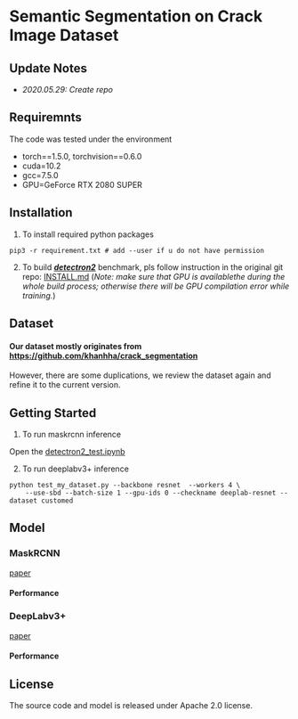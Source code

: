 # Semantic Segmentation on Crack Image Dataset
## Update Notes
* *2020.05.29: Create repo*

## Requiremnts
The code was tested under the environment
* torch==1.5.0, torchvision==0.6.0
* cuda=10.2
* gcc=7.5.0
* GPU=GeForce RTX 2080 SUPER
## Installation
1. To install required python packages
```bash=
pip3 -r requirement.txt # add --user if u do not have permission
```
2. To build [***detectron2***](https://github.com/facebookresearch/detectron2) benchmark, pls follow instruction in the original git repo: [INSTALL.md](https://github.com/facebookresearch/detectron2/blob/master/INSTALL.md)
(*Note: make sure that GPU is availablethe during the whole build process; otherwise there will be GPU compilation error while training.*)
## Dataset
#### Our dataset mostly originates from https://github.com/khanhha/crack_segmentation
However, there are some duplications, we review the dataset again and refine it to the current version.

## Getting Started
1. To run maskrcnn inference

Open the [detectron2_test.ipynb]()

2. To run deeplabv3+ inference
```bash=
python test_my_dataset.py --backbone resnet  --workers 4 \
    --use-sbd --batch-size 1 --gpu-ids 0 --checkname deeplab-resnet --dataset customed
```

## Model
### MaskRCNN
[paper](https://arxiv.org/abs/1703.06870)
#### Performance

### DeepLabv3+
[paper]()

#### Performance


## License
The source code and model is released under Apache 2.0 license.

